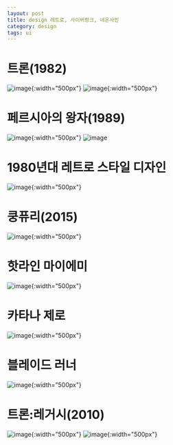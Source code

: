 ```yaml
---
layout: post
title: design 레트로, 사이버펑크, 네온사인
category: design
tags: ui
---
```


# 트론(1982)
![image](https://github.com/gunug/gunug.github.io/assets/52345276/fd203b03-5f16-44af-917e-fcbedebda46a){:width="500px"}
![image](https://github.com/gunug/gunug.github.io/assets/52345276/e5c82b0e-802d-42aa-b788-c38be31e22ce){:width="500px"}

# 페르시아의 왕자(1989)
![image](https://github.com/gunug/gunug.github.io/assets/52345276/04cafa5b-7d09-471e-9a98-b8eb7b1d6500){:width="500px"}
![image](https://github.com/gunug/gunug.github.io/assets/52345276/859c98ff-de7f-4b23-ac7b-761e76a536f5)

# 1980년대 레트로 스타일 디자인
![image](https://github.com/gunug/gunug.github.io/assets/52345276/7ef094fc-f47a-4443-8962-d18298945791){:width="500px"}

# 쿵퓨리(2015)
![image](https://github.com/gunug/gunug.github.io/assets/52345276/14c8ed53-900f-4e9f-8a47-249ecf5185c0){:width="500px"}


# 핫라인 마이에미
![image](https://github.com/gunug/gunug.github.io/assets/52345276/4db5fb05-0390-4306-8b83-4e73e5f852f4){:width="500px"}

# 카타나 제로
![image](https://github.com/gunug/gunug.github.io/assets/52345276/fee2f472-566e-4260-8488-dc9ab74f0e13){:width="500px"}

# 블레이드 러너
![image](https://github.com/gunug/gunug.github.io/assets/52345276/48970422-8eb0-46b4-bb80-e6fa84f8d79b){:width="500px"}

# 트론:레거시(2010)
![image](https://github.com/gunug/gunug.github.io/assets/52345276/ccc17f29-8307-472a-ad97-2190b2133110){:width="500px"}
![image](https://github.com/gunug/gunug.github.io/assets/52345276/31ed547a-2cd9-4f44-a670-7f2460a3d880){:width="500px"}
